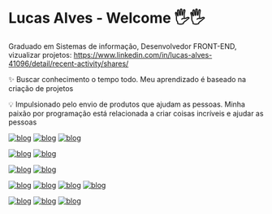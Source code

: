 # Lucas Alves - Welcome 🖐️🖐️

Graduado em Sistemas de informação, Desenvolvedor FRONT-END,
vizualizar projetos: 
https://www.linkedin.com/in/lucas-alves-41096/detail/recent-activity/shares/


✨ Buscar conhecimento o tempo todo.
Meu aprendizado é baseado na criação de projetos

💡 Impulsionado pelo envio de produtos que ajudam as pessoas.
Minha paixão por programação está relacionada a criar coisas incríveis e ajudar as pessoas


  [![blog](https://img.shields.io/badge/HTML5-E34F26?style=for-the-badge&logo=html5&logoColor=white)]()
  [![blog](https://img.shields.io/badge/CSS3-1572B6?style=for-the-badge&logo=css3&logoColor=white)]()
  [![blog](https://img.shields.io/badge/JavaScript-F7DF1E?style=for-the-badge&logo=javascript&logoColor=black)]()

  [![blog](https://img.shields.io/badge/React-02569B?style=for-the-badge&logo=react&logoColor=white)]()
  [![blog](https://img.shields.io/badge/styled--components-DB7093?style=for-the-badge&logo=styled-components&logoColor=white)]()
  
  [![blog](https://img.shields.io/badge/Git-E34F26?style=for-the-badge&logo=git&logoColor=white)]()
  [![blog](https://img.shields.io/badge/GitHub-100000?style=for-the-badge&logo=github&logoColor=white)]()
  
  [![blog](https://img.shields.io/badge/Angular-DD0031?style=for-the-badge&logo=angular&logoColor=white)]()
  [![blog](https://img.shields.io/badge/Java-ED8B00?style=for-the-badge&logo=java&logoColor=white)]()
  [![blog](https://img.shields.io/badge/Spring-6DB33F?style=for-the-badge&logo=spring&logoColor=white)]()
  [![blog](https://img.shields.io/badge/Microsoft_SQL_Server-CC2927?style=for-the-badge&logo=microsoft-sql-server&logoColor=white)]()
 

  [![blog](https://img.shields.io/badge/Sass-CC6699?style=for-the-badge&logo=sass&logoColor=white)]()
  [![blog](https://img.shields.io/badge/Bootstrap-563D7C?style=for-the-badge&logo=bootstrap&logoColor=white)]()
  [![blog](https://img.shields.io/badge/Material--UI-0081CB?style=for-the-badge&logo=material-ui&logoColor=white)]()
 
